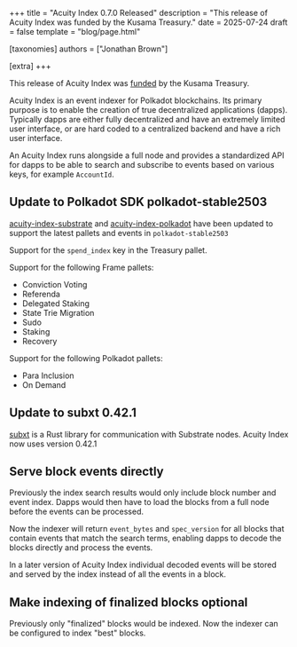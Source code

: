 +++
title = "Acuity Index 0.7.0 Released"
description = "This release of Acuity Index was funded by the Kusama Treasury."
date = 2025-07-24
draft = false
template = "blog/page.html"

[taxonomies]
authors = ["Jonathan Brown"]

[extra]
+++

This release of Acuity Index was [funded](https://kusama.polkassembly.io/referenda/534) by the Kusama Treasury.

Acuity Index is an event indexer for Polkadot blockchains. Its primary purpose is to enable the creation of true decentralized applications (dapps). Typically dapps are either fully decentralized and have an extremely limited user interface, or are hard coded to a centralized backend and have a rich user interface.

An Acuity Index runs alongside a full node and provides a standardized API for dapps to be able to search and subscribe to events based on various keys, for example `AccountId`.

## Update to Polkadot SDK polkadot-stable2503

[acuity-index-substrate](https://github.com/acuity-network/acuity-index-substrate) and [acuity-index-polkadot](https://github.com/acuity-network/acuity-index-polkadot) have been updated to support the latest pallets and events in `polkadot-stable2503`

Support for the `spend_index` key in the Treasury pallet.

Support for the following Frame pallets:
* Conviction Voting
* Referenda
* Delegated Staking
* State Trie Migration
* Sudo
* Staking
* Recovery

Support for the following Polkadot pallets:
* Para Inclusion
* On Demand

## Update to subxt 0.42.1

[subxt](https://github.com/paritytech/subxt) is a Rust library for communication with Substrate nodes. Acuity Index now uses version 0.42.1

## Serve block events directly

Previously the index search results would only include block number and event index. Dapps would then have to load the blocks from a full node before the events can be processed.

Now the indexer will return `event_bytes` and `spec_version` for all blocks that contain events that match the search terms, enabling dapps to decode the blocks directly and process the events.

In a later version of Acuity Index individual decoded events will be stored and served by the index instead of all the events in a block.

## Make indexing of finalized blocks optional

Previously only "finalized" blocks would be indexed. Now the indexer can be configured to index "best" blocks.
